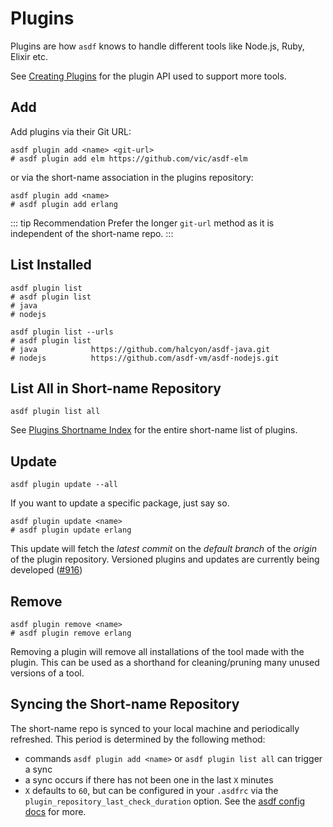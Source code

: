 # Plugins

Plugins are how `asdf` knows to handle different tools like Node.js, Ruby, Elixir etc.

See [Creating Plugins](/docs/plugins/create.md) for the plugin API used to support more tools.

## Add

Add plugins via their Git URL:

```shell:no-line-numbers
asdf plugin add <name> <git-url>
# asdf plugin add elm https://github.com/vic/asdf-elm
```

or via the short-name association in the plugins repository:

```shell:no-line-numbers
asdf plugin add <name>
# asdf plugin add erlang
```

::: tip Recommendation
Prefer the longer `git-url` method as it is independent of the short-name repo.
:::

## List Installed

```shell:no-line-numbers
asdf plugin list
# asdf plugin list
# java
# nodejs
```

```shell:no-line-numbers
asdf plugin list --urls
# asdf plugin list
# java            https://github.com/halcyon/asdf-java.git
# nodejs          https://github.com/asdf-vm/asdf-nodejs.git
```

## List All in Short-name Repository

```shell:no-line-numbers
asdf plugin list all
```

See [Plugins Shortname Index](https://github.com/asdf-vm/asdf-plugins) for the entire short-name list of plugins.

## Update

```shell:no-line-numbers
asdf plugin update --all
```

If you want to update a specific package, just say so.

```shell:no-line-numbers
asdf plugin update <name>
# asdf plugin update erlang
```

This update will fetch the _latest commit_ on the _default branch_ of the _origin_ of the plugin repository. Versioned plugins and updates are currently being developed ([#916](https://github.com/asdf-vm/asdf/pull/916))

## Remove

```bash:no-line-numbers
asdf plugin remove <name>
# asdf plugin remove erlang
```

Removing a plugin will remove all installations of the tool made with the plugin. This can be used as a shorthand for cleaning/pruning many unused versions of a tool.

## Syncing the Short-name Repository

The short-name repo is synced to your local machine and periodically refreshed. This period is determined by the following method:

- commands `asdf plugin add <name>` or `asdf plugin list all` can trigger a sync
- a sync occurs if there has not been one in the last `X` minutes
- `X` defaults to `60`, but can be configured in your `.asdfrc` via the `plugin_repository_last_check_duration` option. See the [asdf config docs](/docs/manage/configuration.md) for more.
